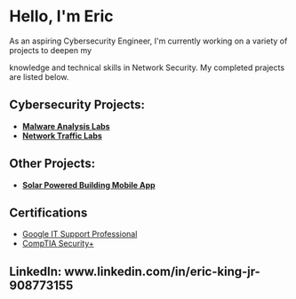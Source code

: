 <h1>Hello, I'm Eric <br/></h1>
As an aspiring Cybersecurity Engineer, I'm currently working on a variety of projects to deepen my 


knowledge and technical skills in Network Security. My completed prajects are listed below.

<h2>Cybersecurity Projects:</h2>

- <b>[Malware Analysis Labs](https://github.com/edkjr10/Malware-Analysis-Labs)</b>
- <b>[Network Traffic Labs](https://github.com/edkjr10/Network-Traffic-Labs)</b>

<h2>Other Projects:</h2>

- <b>[Solar Powered Building Mobile App](https://github.com/edkjr10/Solar-Powered-Building-App)</b>


<h2>Certifications</h2>

- [Google IT Support Professional](https://www.coursera.org/account/accomplishments/professional-cert/HKXVGNFEMTBS)
- [CompTIA Security+](https://www.credly.com/badges/f9115c9f-67d1-4b24-b042-bc5a283324da/public_url)
    
    
<h2>LinkedIn: www.linkedin.com/in/eric-king-jr-908773155 </h2>
<!---
edkjr10/edkjr10 is a ✨ special ✨ repository because its `README.md` (this file) appears on your GitHub profile.
You can click the Preview link to take a look at your changes.
--->
